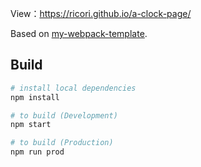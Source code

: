 View：https://ricori.github.io/a-clock-page/

Based on [my-webpack-template](https://github.com/Ricori/my-webpack-template).

## Build
```sh
# install local dependencies
npm install

# to build (Development)
npm start

# to build (Production)
npm run prod
```
